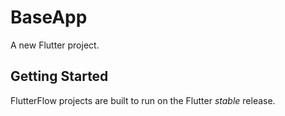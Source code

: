 # BaseApp

A new Flutter project.

## Getting Started

FlutterFlow projects are built to run on the Flutter _stable_ release.
